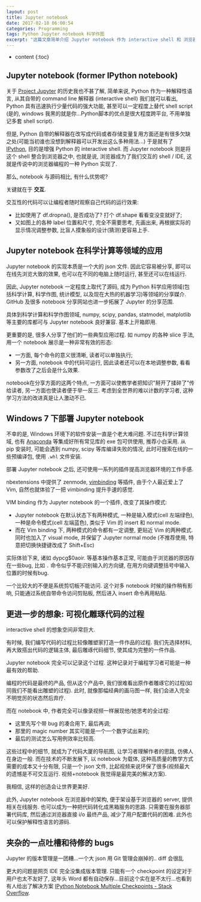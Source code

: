 ```yaml
---
layout: post
title: Jupyter notebook
date: 2017-02-18 06:00:54
categories: Programming
tags: Python Jupyter notebook 科学作图   
excerpt: "这篇文章简单介绍 Jupyter notebook 作为 interactive shell 和 浏览器 IDE 在基于 Python 的科学作图方面的应用."
---
```


* content
{:toc}

## Jupyter notebook (former IPython notebook)

关于 [Project Jupyter](http://jupyter.org/) 的历史我也不甚了解, 简单来说, Python 作为一种解释性语言, 从其自带的 command line 解释器 (interactive shell) 我们就可以看出, Python 具有迅速执行少量代码的强大功能, 甚至可以一定程度上替代 shell script (是的, windows 我黑的就是你...Python脚本的优点是很大程度跨平台, 不用单独记多套 shell script).

但是, Python 自带的解释器在改写成代码或者存储变量复用方面还是有很多欠缺之处(可能当初谁也没想到解释器可以开发出这么多种用法...) 于是就有了 [IPython](https://ipython.org/), 目的是增强 Python 的 interactive shell. 而 Jupyter notebook 则是将这个 shell 整合到浏览器之中, 也就是说, 浏览器成为了我们交互的 shell / IDE, 这就是传说中的浏览器编程的一种 Python 实现了.

那么, notebook 与源码相比, 有什么优势呢?

关键就在于 **交互**.

交互性的代码可以让编程者随时观察自己代码的运行效果:

- 比如使用了 df.dropna(), 是否成功了? 打个 df.shape 看看变没变就好了; 
- 又如图上的各种 label 位置和尺寸, 完全不需要思考, 先画出来, 再根据实际的显示情况调整参数, 比盲人摸象般的设计(猜测)更容易上手.

## Jupyter notebook 在科学计算等领域的应用

Jupyter notebook 的实现本质是一个大的 json 文件. 因此它容易被分享, 即可以在线先浏览大致的效果, 也可以在不同的电脑上随时运行, 甚至还可以在线运行.

因此, Jupyter notebook 一定程度上取代了源码, 成为 Python 科学应用领域(包括科学计算, 科学作图, 统计模型, 以及现在大热的机器学习)等领域的分享媒介. GitHub 及很多 notebook 分享网站也进一步拓展了 Jupyter 的分享范围.

具体到科学计算和科学作图领域, numpy, scipy, pandas, statmodel, matplotlib 等主要的库都可与 Jupyter notebook 良好兼容. 基本上开箱即用.

更重要的是, 很多人分享了他们的一些典型应用过程. 如 numpy 的各种 slice 手法, 用一个 notebook 展示是一种非常有效的形态:

- 一方面, 每个命令的意义很清晰, 读者可以单独执行; 
- 另一方面, notebook 中的代码可运行, 因此读者还可以在本地调整参数, 看看参数改了之后会是什么效果.

notebook在分享方面的这两个特点, 一方面可以使教学者把知识"掰开了揉碎了"传给读者, 另一方面也使读者便于举一反三. 考虑到全世界的难以计数的学习者, 这种学习方法的改进真是让人激动不已.

## Windows 7 下部署 Jupyter notebook

不幸的是, Windows 环境下的软件安装一直是个老大难问题. 不过在科学计算领域, 也有 [Anaconda](https://www.continuum.io/downloads) 等集成好所有常见库的 exe 包可供使用, 推荐小白采用. 从 pip 安装时, 可能会遇到 numpy, scipy 等库编译失败的情况, 此时可搜索在线的一些预编译包, 使用 `.whl` 文件安装.

部署 Jupyter notebook 之后, 还可使用一系列的插件提高浏览器环境的工作手感.

nbextensions 中提供了 zenmode, [vimbinding](https://github.com/lambdalisue/jupyter-vim-binding) 等插件, 由于个人最近爱上了 Vim, 自然也就体验了一把 vimbinding 提升手速的感觉.

VIM binding 作为 Jupyter notebook 的一个插件, 改变了其操作模式:

- Jupyter notebook 在默认状态下有两种模式, 一种是输入模式(cell 左端绿色), 一种是命令模式(cell 左端蓝色), 类似于 Vim 的 insert 和 normal mode.
- 而在 Vim binding 下, 两种模式的命令都有一定调整, 更贴近 Vim 的两种模式. 同时也加入了 visual mode, 并保留了 Jupyter normal mode (不推荐使用, 特意把切换快捷键改成了 Shift+Esc)

实际体验下来, 诸如 dypcg$0aoir. 等基本操作基本正常, 可能由于浏览器的原因存在一些bug, 比如 `.` 命令似乎不能识别输入的方向键, 在用方向键调整括号中输入位置的时候有bug.

一个比较大的不便是系统剪切板不能访问. 这个对多 notebook 时候的操作稍有影响, 只能通过系统自带命令访问剪贴板, 然后进入 insert 命令再用粘贴.

## 更进一步的想象: 可视化雕琢代码的过程

interactive shell 的想象空间非常巨大.

有时候, 我们编写代码的过程比较像雕塑家打造一件作品的过程. 我们先选择材料, 再大致搭出代码的逻辑主体, 最后雕琢代码细节, 使其成为完整的一件作品.

Jupyter notebook 完全可以记录这个过程. 这种记录对于编程学习者可能是一种最有效的帮助. 

编程的代码是最终的产品, 但从这个产品中, 我们很难看出原作者雕琢它的过程(如同我们不能看出雕塑的过程). 此时, 就像那幅经典的画马图一样, 我们会进入完全不明觉厉的状态然后弃疗.

而在 notebook 中, 作者完全可以像录视频一样展现他/她思考的全过程: 

- 这里先写个带 bug 的凑合用下, 最后再调; 
- 那里的 magic number 其实可能是一个一个数字试出来的; 
- 最后的测试怎么写用例效率比较高.

这些过程中的细节, 就成为了代码大厦的导航图, 让学习者理解作者的思路, 仿佛人在身边一般. 而在技术的不断发展下, 以 notebook 为载体, 这种高质量的教学方式需要的成本又十分有限, 只是一个 json 文件, 比起视频来说环保了很多(视频最大的遗憾是不可交互运行. 视频+notebook 我觉得是最完美的解决方案).

我相信, 这样的创造会让世界更美好.

此外, Jupyter notebook 在浏览器中的架构, 便于架设基于浏览器的 server, 提供相关在线服务. 也可以成为一种把代码转化成黑箱服务的思路. 只需要在服务器部署代码库, 然后通过浏览器直接 i/o 最终产品, 减少了用户配置代码的困难. 此外也可以保护解释性语言的源码.

## 夹杂的一点吐槽和待修的 bugs

Jupyter 的版本管理是一团糟...一个大 json 用 Git 管理会崩掉的.. diff 会很乱

更大的问题是网页 IDE 完全没集成版本管理. 只能有一个 checkpoint 的设定对于用户也太不友好了, 这年头 Word 都有自动保存...目前这个实在是不太行...也看到有人给出了解决方案 [IPython Notebook Multiple Checkpoints - Stack Overflow](http://stackoverflow.com/questions/19142465/ipython-notebook-multiple-checkpoints).